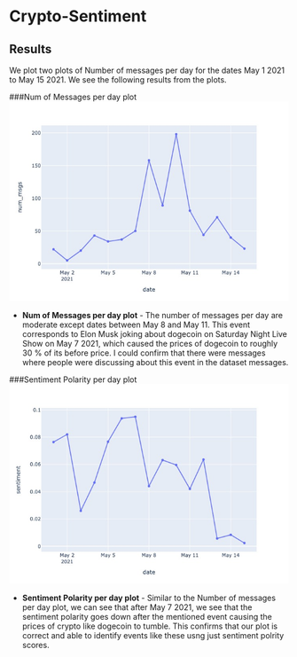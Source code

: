 # Crypto-Sentiment
 
## Results

We plot two plots of Number of messages per day for the dates May 1 2021 to May 15 2021. We see the following results from the plots.

###Num of Messages per day plot
![alt text](https://github.com/man007yadav/Crypto-Sentiment/blob/main/num_msgs.jpeg)

* **Num of Messages per day plot** - The number of messages per day are moderate except dates between May 8 and May 11. This event corresponds to Elon Musk joking about dogecoin on Saturday Night Live Show on May 7 2021, which caused the prices of dogecoin to roughly 30 % of its before price. I could confirm that there were messages where people were discussing about this event in the dataset messages.

###Sentiment Polarity per day plot
![alt text](https://github.com/man007yadav/Crypto-Sentiment/blob/main/sentiment.jpeg)

* **Sentiment Polarity per day plot** - Similar to the Number of messages per day plot, we can see that after May 7 2021, we see that the sentiment polarity goes down after the mentioned event causing the prices of crypto like dogecoin to tumble. This confirms that our plot is correct and able to identify events like these usng just sentiment polrity scores.



